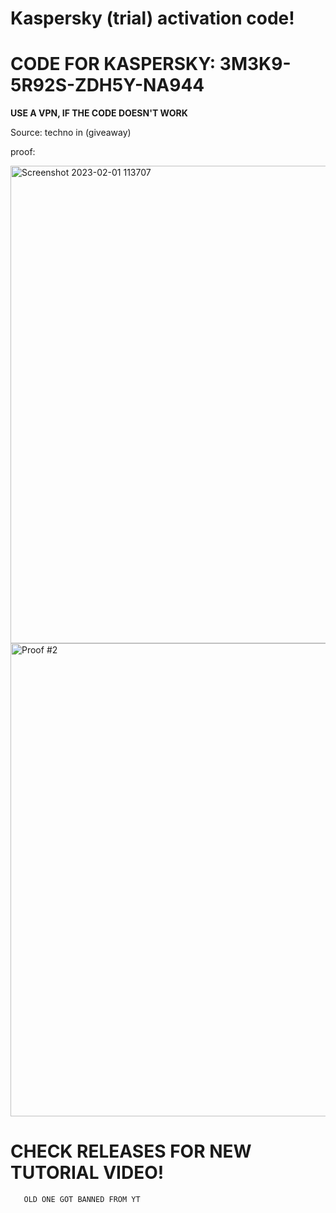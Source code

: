   # Kaspersky (trial) activation code!

# **CODE FOR KASPERSKY: 3M3K9-5R92S-ZDH5Y-NA944**
 
**USE A VPN, IF THE CODE DOESN'T WORK**

Source: techno in (giveaway)

proof:

<img width="764" alt="Screenshot 2023-02-01 113707" src="https://user-images.githubusercontent.com/123305689/216149559-149e4545-0174-4019-9c33-fd393d5a28cb.png">

<img width="757" alt="Proof #2" src="https://user-images.githubusercontent.com/123305689/216149935-bf03ae2e-46c2-4a3d-ba93-6de7aa234c48.png">




# CHECK RELEASES FOR NEW TUTORIAL VIDEO! 
       OLD ONE GOT BANNED FROM YT

